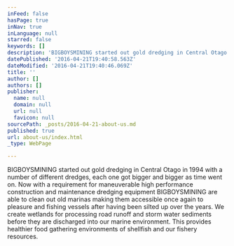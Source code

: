 ```yaml
---
inFeed: false
hasPage: true
inNav: true
inLanguage: null
starred: false
keywords: []
description: 'BIGBOYSMINING started out gold dredging in Central Otago in 1994 with a number of different dredges, each one got bigger and bigger as time went on. Now with a requirement for maneuverable high performance construction and maintenance dredging equipment BIGBOYSMINING are able to clean out old marinas making them accessible once again to pleasure and fishing vessels after having been silted up over the years. We create wetlands for processing road runoff and storm water sediments before they are discharged into our marine environment. This provides healthier food gathering environments of shellfish and our fishery resources.'
datePublished: '2016-04-21T19:40:58.563Z'
dateModified: '2016-04-21T19:40:46.069Z'
title: ''
author: []
authors: []
publisher:
  name: null
  domain: null
  url: null
  favicon: null
sourcePath: _posts/2016-04-21-about-us.md
published: true
url: about-us/index.html
_type: WebPage

---
```

BIGBOYSMINING started out gold dredging in Central Otago in 1994 with a number of different dredges, each one got bigger and bigger as time went on. Now with a requirement for maneuverable high performance construction and maintenance dredging equipment BIGBOYSMINING are able to clean out old marinas making them accessible once again to pleasure and fishing vessels after having been silted up over the years. We create wetlands for processing road runoff and storm water sediments before they are discharged into our marine environment. This provides healthier food gathering environments of shellfish and our fishery resources.